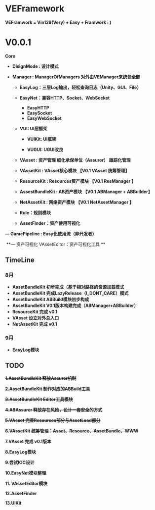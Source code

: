 # VEFramework
**VEFramwork = Vin129(Very) + Easy + Framwork  : )**







# V0.0.1

**Core**

- **DisignMode  : 设计模式** 

- **Manager : ManagerOfManagers   对外由VEManager来统领全部**


  - **EasyLog：三层Log输出，轻松查询日志（Unity、GUI、File）**
  - **EasyNet：兼容HTTP、Socket、WebSocket**
    - **EasyHTTP**
    - **EasySocket**
    - **EasyWebSocket**


  - **VUI: UI层框架**

    - **VUIKit: UI框架**

    - **VUGUI: UGUI改良**

  -  **VAsset  : 资产管理    细化承保单位（Assurer） 跟踪化管理**  

    - **VAssetKit : VAsset核心模块  【V0.1  VAsset 统筹管理】**
    
    -  **ResourceKit : Resources资产模块  【V0.1  ResManager 】**
    
    -  **AssestBundleKit : AB资产模块  【V0.1  ABManager + ABBuilder】**
    
    -  **NetAssetKit : 网络资产模块  【V0.1  NetAssetManager 】**
    
    - **Rule：规则模块**
    
    - **AssetFinder：资产使用可视化**
    
      
    
      
    
       



 

**— GamePipeline : Easy化使用流（非开发者）**

​	**— 资产可视化  VAssetEditor：资产可视化工具 **



## TimeLine

### 8月

- **AssetBundleKit 初步完成（基于相对路径的资源加载模式**
- **AssetBundleKit 完成LazyRelease（I_DONT_CARE）模式**
- **AssetBundleKit ABBuild模块初步构成**
- **AssetBundleKit V0.1版本构建完成（ABManager+ABBuilder）**
- **ResourceKit 完成 v0.1**
- **VAsset 设立对外总入口**
- **NetAssetKit 完成 v0.1**

### 9月

- **EasyLog模块**





## TODO

**~~1.AssetBundleKit 释放Assurer机制~~**

**~~2.AssetBundleKit 制作对应的ABBuild工具~~**

**~~3.AssetBundleKit Editor工具模块~~**

**~~4.ABAssurer 释放存在风险，设计一套安全的方式~~**

**~~5.VAsset 完善Resources部分与AssetLoad部分~~**

**~~6.VAssetKit 统筹管理：Asset、Resource、AssetBundle、WWW~~**

**7.VAsset 完成 v0.1版本**

**8.EasyLog模块**

**9.尝试IOC设计**

**10.EasyNet模块整理**

**11. VAssetEditor模块**

**12.AssetFinder**

**13.UIKit**
